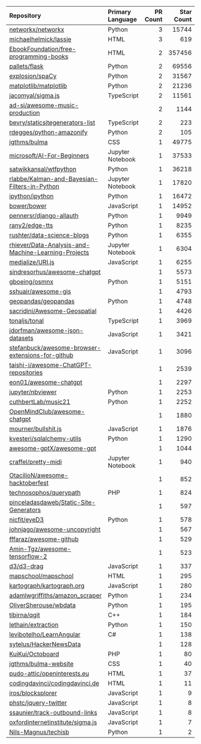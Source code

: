 | Repository | Primary Language | PR Count | Star Count |
| :-- | :-- | --: | --: |
| [networkx/networkx](https://github.com/networkx/networkx) | Python | 3 | 15744 |
| [michaelhelmick/lassie](https://github.com/michaelhelmick/lassie) | HTML | 3 | 619 |
| [EbookFoundation/free-programming-books](https://github.com/EbookFoundation/free-programming-books) | HTML | 2 | 357456 |
| [pallets/flask](https://github.com/pallets/flask) | Python | 2 | 69556 |
| [explosion/spaCy](https://github.com/explosion/spaCy) | Python | 2 | 31567 |
| [matplotlib/matplotlib](https://github.com/matplotlib/matplotlib) | Python | 2 | 21236 |
| [jacomyal/sigma.js](https://github.com/jacomyal/sigma.js) | TypeScript | 2 | 11561 |
| [ad-si/awesome-music-production](https://github.com/ad-si/awesome-music-production) |  | 2 | 1144 |
| [bevry/staticsitegenerators-list](https://github.com/bevry/staticsitegenerators-list) | TypeScript | 2 | 223 |
| [rdegges/python-amazonify](https://github.com/rdegges/python-amazonify) | Python | 2 | 105 |
| [jgthms/bulma](https://github.com/jgthms/bulma) | CSS | 1 | 49775 |
| [microsoft/AI-For-Beginners](https://github.com/microsoft/AI-For-Beginners) | Jupyter Notebook | 1 | 37533 |
| [satwikkansal/wtfpython](https://github.com/satwikkansal/wtfpython) | Python | 1 | 36218 |
| [rlabbe/Kalman-and-Bayesian-Filters-in-Python](https://github.com/rlabbe/Kalman-and-Bayesian-Filters-in-Python) | Jupyter Notebook | 1 | 17820 |
| [ipython/ipython](https://github.com/ipython/ipython) | Python | 1 | 16472 |
| [bower/bower](https://github.com/bower/bower) | JavaScript | 1 | 14952 |
| [pennersr/django-allauth](https://github.com/pennersr/django-allauth) | Python | 1 | 9949 |
| [rany2/edge-tts](https://github.com/rany2/edge-tts) | Python | 1 | 8235 |
| [rushter/data-science-blogs](https://github.com/rushter/data-science-blogs) | Python | 1 | 6355 |
| [rhiever/Data-Analysis-and-Machine-Learning-Projects](https://github.com/rhiever/Data-Analysis-and-Machine-Learning-Projects) | Jupyter Notebook | 1 | 6304 |
| [medialize/URI.js](https://github.com/medialize/URI.js) | JavaScript | 1 | 6255 |
| [sindresorhus/awesome-chatgpt](https://github.com/sindresorhus/awesome-chatgpt) |  | 1 | 5573 |
| [gboeing/osmnx](https://github.com/gboeing/osmnx) | Python | 1 | 5151 |
| [sshuair/awesome-gis](https://github.com/sshuair/awesome-gis) |  | 1 | 4793 |
| [geopandas/geopandas](https://github.com/geopandas/geopandas) | Python | 1 | 4748 |
| [sacridini/Awesome-Geospatial](https://github.com/sacridini/Awesome-Geospatial) |  | 1 | 4426 |
| [tonaljs/tonal](https://github.com/tonaljs/tonal) | TypeScript | 1 | 3969 |
| [jdorfman/awesome-json-datasets](https://github.com/jdorfman/awesome-json-datasets) | JavaScript | 1 | 3421 |
| [stefanbuck/awesome-browser-extensions-for-github](https://github.com/stefanbuck/awesome-browser-extensions-for-github) | JavaScript | 1 | 3096 |
| [taishi-i/awesome-ChatGPT-repositories](https://github.com/taishi-i/awesome-ChatGPT-repositories) |  | 1 | 2539 |
| [eon01/awesome-chatgpt](https://github.com/eon01/awesome-chatgpt) |  | 1 | 2297 |
| [jupyter/nbviewer](https://github.com/jupyter/nbviewer) | Python | 1 | 2253 |
| [cuthbertLab/music21](https://github.com/cuthbertLab/music21) | Python | 1 | 2252 |
| [OpenMindClub/awesome-chatgpt](https://github.com/OpenMindClub/awesome-chatgpt) |  | 1 | 1880 |
| [mourner/bullshit.js](https://github.com/mourner/bullshit.js) | JavaScript | 1 | 1876 |
| [kvesteri/sqlalchemy-utils](https://github.com/kvesteri/sqlalchemy-utils) | Python | 1 | 1290 |
| [awesome-gptX/awesome-gpt](https://github.com/awesome-gptX/awesome-gpt) |  | 1 | 1044 |
| [craffel/pretty-midi](https://github.com/craffel/pretty-midi) | Jupyter Notebook | 1 | 940 |
| [OtacilioN/awesome-hacktoberfest](https://github.com/OtacilioN/awesome-hacktoberfest) |  | 1 | 852 |
| [technosophos/querypath](https://github.com/technosophos/querypath) | PHP | 1 | 824 |
| [pinceladasdaweb/Static-Site-Generators](https://github.com/pinceladasdaweb/Static-Site-Generators) |  | 1 | 597 |
| [nicfit/eyeD3](https://github.com/nicfit/eyeD3) | Python | 1 | 578 |
| [johnjago/awesome-uncopyright](https://github.com/johnjago/awesome-uncopyright) |  | 1 | 567 |
| [fffaraz/awesome-github](https://github.com/fffaraz/awesome-github) |  | 1 | 529 |
| [Amin-Tgz/awesome-tensorflow-2](https://github.com/Amin-Tgz/awesome-tensorflow-2) |  | 1 | 523 |
| [d3/d3-drag](https://github.com/d3/d3-drag) | JavaScript | 1 | 337 |
| [mapschool/mapschool](https://github.com/mapschool/mapschool) | HTML | 1 | 295 |
| [kartograph/kartograph.org](https://github.com/kartograph/kartograph.org) | JavaScript | 1 | 280 |
| [adamlwgriffiths/amazon_scraper](https://github.com/adamlwgriffiths/amazon_scraper) | Python | 1 | 234 |
| [OliverSherouse/wbdata](https://github.com/OliverSherouse/wbdata) | Python | 1 | 195 |
| [tibirna/qgit](https://github.com/tibirna/qgit) | C++ | 1 | 184 |
| [lethain/extraction](https://github.com/lethain/extraction) | Python | 1 | 150 |
| [levibotelho/LearnAngular](https://github.com/levibotelho/LearnAngular) | C# | 1 | 138 |
| [sytelus/HackerNewsData](https://github.com/sytelus/HackerNewsData) |  | 1 | 128 |
| [KuiKui/Octoboard](https://github.com/KuiKui/Octoboard) | PHP | 1 | 80 |
| [jgthms/bulma-website](https://github.com/jgthms/bulma-website) | CSS | 1 | 40 |
| [pudo-attic/openinterests.eu](https://github.com/pudo-attic/openinterests.eu) | HTML | 1 | 37 |
| [codingdavinci/codingdavinci.de](https://github.com/codingdavinci/codingdavinci.de) | HTML | 1 | 11 |
| [iros/blocksplorer](https://github.com/iros/blocksplorer) | JavaScript | 1 | 9 |
| [phstc/jquery-twitter](https://github.com/phstc/jquery-twitter) | JavaScript | 1 | 8 |
| [ssaunier/track-outbound-links](https://github.com/ssaunier/track-outbound-links) | JavaScript | 1 | 8 |
| [oxfordinternetinstitute/sigma.js](https://github.com/oxfordinternetinstitute/sigma.js) | JavaScript | 1 | 7 |
| [Nils-Magnus/techisb](https://github.com/Nils-Magnus/techisb) | Python | 1 | 2 |
